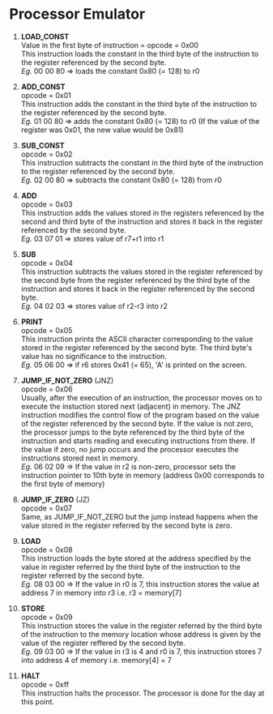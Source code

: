 # Processor Emulator

1. **LOAD_CONST**<br>
Value in the first byte of instruction = opcode = 0x00
<br>This instruction loads the constant in the third byte of the 
     instruction to the register referenced by the second byte.
<br>*Eg.* 00 00 80 => loads the constant 0x80 (= 128) to r0

2. **ADD_CONST**
<br>opcode = 0x01
<br>This instruction adds the constant in the third byte of the 
     instruction to the register referenced by the second byte.
<br>*Eg.* 01 00 80 => adds the constant 0x80 (= 128) to r0 (If the
       value of the register was 0x01, the new value would be 0x81)

3. **SUB_CONST**
<br>opcode = 0x02
<br>This instruction subtracts the constant in the third byte of the 
     instruction to the register referenced by the second byte.
<br>*Eg.* 02 00 80 => subtracts the constant 0x80 (= 128) from r0

4. **ADD**
<br> opcode = 0x03
<br> This instruction adds the values stored in the registers 
     referenced by the second and third byte of the instruction and 
     stores it back in the register referenced by the second byte.
<br>*Eg.* 03 07 01 => stores value of r7+r1 into r1

5. **SUB**
<br>opcode = 0x04
<br>This instruction subtracts the values stored in the register
     referenced by the second byte from the register referenced by 
     the third byte of the instruction and stores it back in the
     register referenced by the second byte.
<br>*Eg.* 04 02 03 => stores value of r2-r3 into r2

6. **PRINT**
<br>opcode = 0x05
<br>This instruction prints the ASCII character corresponding to the 
     value stored in the register referenced by the second byte. 
     The third byte's value has no significance to the instruction.
<br>*Eg.* 05 06 00 => if r6 stores 0x41 (= 65), 'A' is printed on the
       screen.

7. **JUMP_IF_NOT_ZERO** (JNZ)
<br>opcode = 0x06
<br>Usually, after the execution of an instruction, the processor 
     moves on to execute the instuction stored next (adjacent) in memory. 
     The JNZ instruction modifies the control flow of the program based on 
     the value of the register referenced by the second byte. If the
     value is not zero, the processor jumps to the byte referenced by
     the third byte of the instruction and starts reading and executing
     instructions from there. If the value if zero, no jump occurs and
     the processor executes the instructions stored next in memory.
<br>*Eg.* 06 02 09 => If the value in r2 is non-zero, processor sets the 
       instruction pointer to 10th byte in memory (address 0x00 
       corresponds to the first byte of memory)

8. **JUMP_IF_ZERO** (JZ)
<br>opcode = 0x07
<br>Same, as JUMP_IF_NOT_ZERO but the jump instead happens when the value 
     stored in the register referred by the second byte is zero.
     
9. **LOAD**
<br>opcode = 0x08
<br>This instruction loads the byte stored at the address specified by
     the value in register referred by the third byte of the instruction
     to the register referred by the second byte.
<br>*Eg.* 08 03 00 => If the value in r0 is 7, this instruction stores the
   value at address 7 in memory into r3 i.e. r3 = memory[7]

10. **STORE**
<br>opcode = 0x09
<br>This instruction stores the value in the register referred by the 
     third byte of the instruction to the memory location whose address 
     is given by the value of the register reffered by the second byte.
<br>*Eg.* 09 03 00 => If the value in r3 is 4 and r0 is 7, this instruction
   stores 7 into address 4 of memory i.e. memory[4] = 7

11. **HALT**
<br>opcode = 0xff
<br>This instruction halts the processor. The processor is done for the day at this point.<br>
